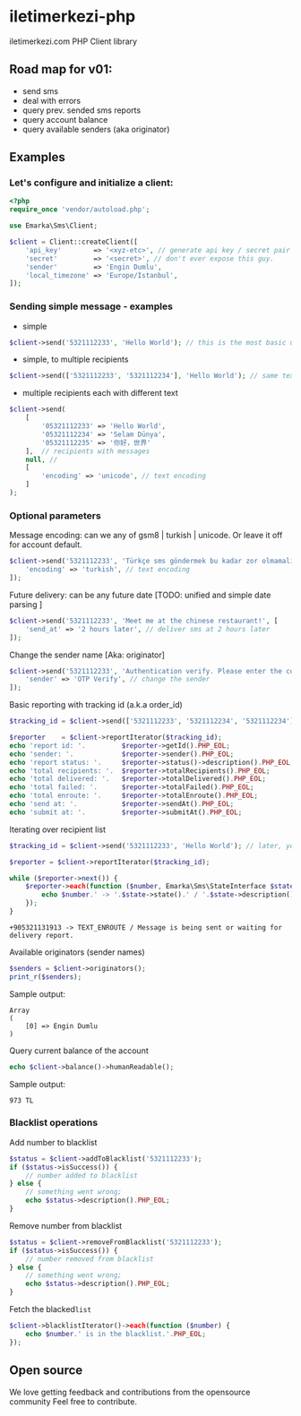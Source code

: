 # iletimerkezi-php
iletimerkezi.com PHP Client library


## Road map for v01:

* send sms
* deal with errors
* query prev. sended sms reports
* query account balance
* query available senders (aka originator)

## Examples

### Let's configure and initialize a client:
```php
<?php
require_once 'vendor/autoload.php';

use Emarka\Sms\Client;

$client = Client::createClient([
    'api_key'        => '<xyz-etc>', // generate api key / secret pair from account -> settings
    'secret'         => '<secret>', // don't ever expose this guy.
    'sender'         => 'Engin Dumlu',
    'local_timezone' => 'Europe/Istanbul',
]);
```

### Sending simple message - examples
- simple
```php
$client->send('5321112233', 'Hello World'); // this is the most basic usage of sending sms
```

- simple, to multiple recipients
```php
$client->send(['5321112233', '5321112234'], 'Hello World'); // same text to multiple recipients
```

- multiple recipients each with different text
```php
$client->send(
    [
        '05321112233' => 'Hello World',
        '05321112234' => 'Selam Dünya',
        '05321112235' => '你好，世界'
    ],  // recipients with messages
    null, //
    [
        'encoding' => 'unicode', // text encoding
    ]
);
```

### Optional parameters

Message encoding: can we any of gsm8 | turkish | unicode. Or leave it off for account default.
```php
$client->send('5321112233', 'Türkçe sms göndermek bu kadar zor olmamalı.', [
    'encoding' => 'turkish', // text encoding
]); 
```

Future delivery: can be any future date [TODO: unified and simple date parsing ]
```php
$client->send('5321112233', 'Meet me at the chinese restaurant!', [
    'send_at' => '2 hours later', // deliver sms at 2 hours later
]); 
```

Change the sender name [Aka: originator]
```php
$client->send('5321112233', 'Authentication verify. Please enter the code: '.mt_rand(9999, 99999), [
    'sender' => 'OTP Verify', // change the sender
]); 
```


Basic reporting with tracking id (a.k.a order_id)
```php
$tracking_id = $client->send(['5321112233', '5321112234', '5321112234'], 'Hello reporting..');

$reporter    = $client->reportIterator($tracking_id);
echo 'report id: '.         $reporter->getId().PHP_EOL;
echo 'sender: '.            $reporter->sender().PHP_EOL;
echo 'report status: '.     $reporter->status()->description().PHP_EOL;
echo 'total recipients: '.  $reporter->totalRecipients().PHP_EOL;
echo 'total delivered: '.   $reporter->totalDelivered().PHP_EOL;
echo 'total failed: '.      $reporter->totalFailed().PHP_EOL;
echo 'total enroute: '.     $reporter->totalEnroute().PHP_EOL;
echo 'send at: '.           $reporter->sendAt().PHP_EOL;
echo 'submit at: '.         $reporter->submitAt().PHP_EOL;
```

Iterating over recipient list
```php
$tracking_id = $client->send('5321112233', 'Hello World'); // later, you can query delivery status of the messages

$reporter = $client->reportIterator($tracking_id);

while ($reporter->next()) {
    $reporter->each(function ($number, Emarka\Sms\StateInterface $state) {
        echo $number.' -> '.$state->state().' / '.$state->description().PHP_EOL;
    });
}
```
```
+905321131913 -> TEXT_ENROUTE / Message is being sent or waiting for delivery report.
```


Available originators (sender names)
```php
$senders = $client->originators();
print_r($senders);
```
Sample output:
```
Array
(
    [0] => Engin Dumlu
)
```

Query current balance of the account
```php
echo $client->balance()->humanReadable();
```
Sample output:
```
973 TL
```

### Blacklist operations

Add number to blacklist
```php
$status = $client->addToBlacklist('5321112233');
if ($status->isSuccess()) {
    // number added to blacklist
} else {
    // something went wrong;
    echo $status->description().PHP_EOL;
}

```

Remove number from blacklist
```php
$status = $client->removeFromBlacklist('5321112233');
if ($status->isSuccess()) {
    // number removed from blacklist
} else {
    // something went wrong;
    echo $status->description().PHP_EOL;
}
```

Fetch the blacked`list`
```php
$client->blacklistIterator()->each(function ($number) {
    echo $number.' is in the blacklist.'.PHP_EOL;
});
```



## Open source
We love getting feedback and contributions from the opensource community
Feel free to contribute.

